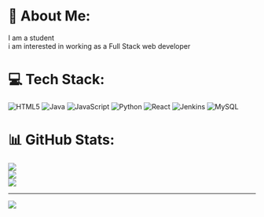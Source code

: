 # 💫 About Me:
I am a student <br>i am interested in working as a Full Stack web developer 


# 💻 Tech Stack:
![HTML5](https://img.shields.io/badge/html5-%23E34F26.svg?style=for-the-badge&logo=html5&logoColor=white) ![Java](https://img.shields.io/badge/java-%23ED8B00.svg?style=for-the-badge&logo=openjdk&logoColor=white) ![JavaScript](https://img.shields.io/badge/javascript-%23323330.svg?style=for-the-badge&logo=javascript&logoColor=%23F7DF1E) ![Python](https://img.shields.io/badge/python-3670A0?style=for-the-badge&logo=python&logoColor=ffdd54) ![React](https://img.shields.io/badge/react-%2320232a.svg?style=for-the-badge&logo=react&logoColor=%2361DAFB) ![Jenkins](https://img.shields.io/badge/jenkins-%232C5263.svg?style=for-the-badge&logo=jenkins&logoColor=white) ![MySQL](https://img.shields.io/badge/mysql-4479A1.svg?style=for-the-badge&logo=mysql&logoColor=white)
# 📊 GitHub Stats:
![](https://github-readme-stats.vercel.app/api?username=mvy17&theme=dark&hide_border=false&include_all_commits=false&count_private=false)<br/>
![](https://nirzak-streak-stats.vercel.app/?user=mvy17&theme=dark&hide_border=false)<br/>
![](https://github-readme-stats.vercel.app/api/top-langs/?username=mvy17&theme=dark&hide_border=false&include_all_commits=false&count_private=false&layout=compact)

---
[![](https://visitcount.itsvg.in/api?id=mvy17&icon=0&color=0)](https://visitcount.itsvg.in)

<!-- Proudly created with GPRM ( https://gprm.itsvg.in ) -->

